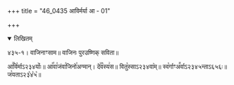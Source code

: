 +++
title = "46_0435 आविर्मर्या आ - 01"

+++
<details open><summary>लिखितम्</summary>

४३५-१। वाजिनाꣳसाम॥ वाजिनः पुरउष्णिक् सविता॥

आ꣢꣯वि꣡र्माऽ२३४र्याः꣥॥ आ꣡꣯वा꣯जंवा꣯जिनो꣯अग्मान्। दे꣢꣯व꣡स्य꣢स॥ वितु꣡स्साऽ२३४वा꣥म्॥ स्व꣡र्गाꣳअ꣪र्वाऽ२३४५न्ताऽ६५६ः॥ ज꣡यताऽ२३꣡४꣡५꣡॥
</details>